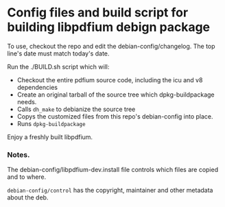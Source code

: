 # Config files and build script for building libpdfium debign package

To use, checkout the repo and edit the debian-config/changelog.  The top line's date must
match today's date.

Run the ./BUILD.sh script which will:

 * Checkout the entire pdfium source code, including the icu and v8 dependencies
 * Create an original tarball of the source tree which dpkg-buildpackage needs.
 * Calls `dh_make` to debianize the source tree
 * Copys the customized files from this repo's debian-config into place.
 * Runs `dpkg-buildpackage`

Enjoy a freshly built libpdfium.


### Notes.

The debian-config/libpdfium-dev.install file controls which files are copied and to where.

`debian-config/control` has the copyright, maintainer and other metadata about the deb.
